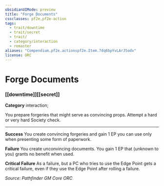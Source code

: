 ```yaml
---
obsidianUIMode: preview
title: "Forge Documents"
cssclasses: pf2e,pf2e-action
tags:
  - trait/downtime
  - trait/secret
  - trait/
  - category/interaction
  - remaster
aliases: "Compendium.pf2e.actionspf2e.Item.7dq6bpYvLArJ5odx"
license: ORC
---
```

# Forge Documents

### [[downtime]][[secret]]

**Category** interaction; 




You prepare forgeries that might serve as convincing props. Attempt a hard or very hard Society check.

* * *

**Success** You create convincing forgeries and gain 1 EP you can use only when presenting some form of paperwork.

**Failure** You create unconvincing documents. You gain 1 EP that (unknown to you) grants no benefit when used.

**Critical Failure** As a failure, but a PC who tries to use the Edge Point gets a critical failure, even if they use the Edge Point after rolling a failure.

*Source: Pathfinder GM Core*
*ORC*